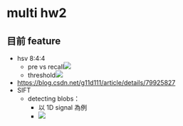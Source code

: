 # multi hw2
## 目前 feature
- hsv 8:4:4
    - pre vs recall![](https://i.imgur.com/Nwrqb4c.png)
    - threshold![](https://i.imgur.com/JP0aroR.png)
- https://blog.csdn.net/g11d111/article/details/79925827
- SIFT
    - detecting blobs：
        - 以 1D signal 為例
        - ![](https://i.imgur.com/DdjOxkS.png)
